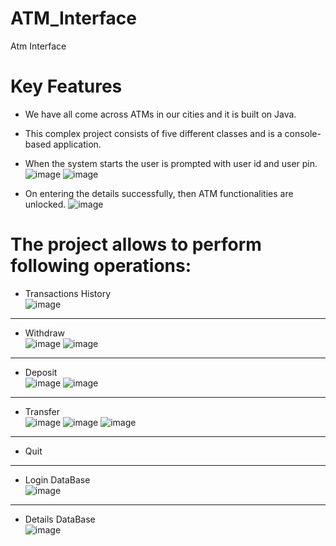 # ATM_Interface

Atm Interface

# Key Features
* We have all come across ATMs in our cities and it is built on Java.
* This complex project consists of five different classes and is a console-based application.
* When the system starts the user is prompted with user id and user pin.<br/>
  ![image](https://github.com/Pvamsi02/ATM_Interface/assets/112920388/a9f9ad0a-8025-401a-bffa-9407a2b7dc77) ![image](https://github.com/Pvamsi02/ATM_Interface/assets/112920388/5c2f0438-7ad7-43b7-9cdb-bcec73466335)

* On entering the details successfully, then ATM functionalities are unlocked.
  ![image](https://github.com/Pvamsi02/ATM_Interface/assets/112920388/ed8200d8-a203-4fab-a85d-5de054fd9be9)
# The project allows to perform following operations:
- Transactions History<br/>
 ![image](https://github.com/Pvamsi02/ATM_Interface/assets/112920388/125ed2d9-67f2-47ac-9657-8920c3409466)
<hr/>

- Withdraw<br/>
  ![image](https://github.com/Pvamsi02/ATM_Interface/assets/112920388/f256e738-e9f3-44d1-b1f5-fbf89c6a6ef2)
  ![image](https://github.com/Pvamsi02/ATM_Interface/assets/112920388/93379354-c6ea-46ec-89c9-2b2f8a7a595d)

<hr/>
  
- Deposit<br/>
  ![image](https://github.com/Pvamsi02/ATM_Interface/assets/112920388/9b7c4a2c-7587-4df5-9a89-813dfb124924)
![image](https://github.com/Pvamsi02/ATM_Interface/assets/112920388/20351b36-3ebf-42c8-9d72-d5ed56370ca7)
  
<hr/>
  
- Transfer<br/>
  ![image](https://github.com/Pvamsi02/ATM_Interface/assets/112920388/f06e62de-e3a6-4e4b-ac32-1bac28fd0aa6)
![image](https://github.com/Pvamsi02/ATM_Interface/assets/112920388/47f7d21f-5328-48e7-873c-61b333b45ca4)
![image](https://github.com/Pvamsi02/ATM_Interface/assets/112920388/9060a66e-1f77-4e52-b3c9-bf6f21c284f4)

<hr/>

- Quit

 <hr/>

 - Login DataBase <br/>
 ![image](https://github.com/Pvamsi02/ATM_Interface/assets/112920388/4e4ef64f-d857-48c6-9f61-6a2bbe2a899d)
<hr/>


- Details DataBase<br/>
![image](https://github.com/Pvamsi02/ATM_Interface/assets/112920388/18227f5c-9cda-48ff-8587-e13f8477f7f9)

